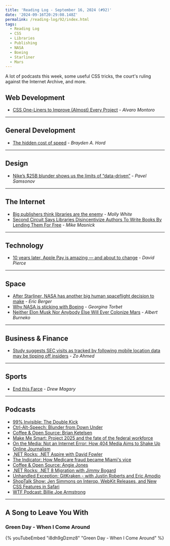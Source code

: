 ```yaml
---
title: 'Reading Log - September 16, 2024 (#92)'
date: '2024-09-16T20:29:08.148Z'
permalink: /reading-log/92/index.html
tags:
  - Reading Log
  - CSS
  - Libraries
  - Publishing
  - NASA
  - Boeing
  - Starliner
  - Mars
---
```


A lot of podcasts this week, some useful CSS tricks, the court's ruling against the Internet Archive, and more.
<!-- excerpt -->

## Web Development

- [CSS One-Liners to Improve (Almost) Every Project](https://alvaromontoro.com/blog/68055/ten-css-one-liners-for-almost-every-project) - *Alvaro Montoro*

---

## General Development

- [The hidden cost of speed](https://stackoverflow.blog/2024/09/05/the-hidden-cost-of-speed/) - *Brayden A. Hord*

---

## Design

- [Nike’s $25B blunder shows us the limits of “data-driven”](https://uxdesign.cc/nikes-25b-blunder-shows-us-the-limits-of-data-driven-ad30b6e3d938) - *Pavel Samsonov*

---

## The Internet

- [Big publishers think libraries are the enemy](https://www.citationneeded.news/hachette-v-internet-archive/) - *Molly White*
- [Second Circuit Says Libraries Disincentivize Authors To Write Books By Lending Them For Free](https://www.techdirt.com/2024/09/05/second-circuit-says-libraries-disincentivize-authors-to-write-books-by-lending-them-for-free/) - *Mike Masnick*

---

## Technology

- [10 years later, Apple Pay is amazing — and about to change](https://www.theverge.com/2024/9/5/24235874/apple-pay-10-years-open-nfc-ios) - *David Pierce*

---

## Space

- [After Starliner, NASA has another big human spaceflight decision to make](https://arstechnica.com/space/2024/09/after-starliner-nasa-has-another-big-human-spaceflight-decision-to-make/) - *Eric Berger*
- [Why NASA is sticking with Boeing](https://www.theverge.com/2024/9/12/24241904/boeing-starliner-nasa-iss-spacex-crew-dragon) - *Georgina Torbet*
- [Neither Elon Musk Nor Anybody Else Will Ever Colonize Mars](https://defector.com/neither-elon-musk-nor-anybody-else-will-ever-colonize-mars) - *Albert Burneko*

---

## Business & Finance

- [Study suggests SEC visits as tracked by following mobile location data may be tipping off insiders](https://www.techspot.com/news/104722-study-suggests-sec-visits-may-tipping-off-insiders.html) - *Zo Ahmed*

---

## Sports

- [End this Farce](https://defector.com/end-this-farce) - *Drew Magary*

---

## Podcasts

- [99% Invisible: The Double Kick](https://99percentinvisible.org/episode/the-double-kick/)
- [Ctrl-Alt-Speech: Blunder from Down Under](https://podcast.ctrlaltspeech.com/2315966/episodes/15750024-blunder-from-down-under)
- [Coffee & Open Source: Brian Ketelsen](https://www.coffeeandopensource.com/guest/brian-ketelsen.html)
- [Make Me Smart: Project 2025 and the fate of the federal workforce](https://www.marketplace.org/shows/make-me-smart/project-2025-and-the-fate-of-the-federal-workforce/)
- [On the Media: Not an Internet Error: How 404 Media Aims to Shake Up Online Journalism](https://www.wnycstudios.org/podcasts/otm/articles/not-an-internet-error-how-404-media-aims-to-shake-up-online-journalism)
- [.NET Rocks: .NET Aspire with David Fowler](https://www.dotnetrocks.com/details/1881)
- [The Indicator: How Medicare fraud became Miami's vice](https://www.npr.org/2024/09/09/1198642620/miami-medicare-fraud-malcolm-gladwell)
- [Coffee & Open Source: Angie Jones](https://www.coffeeandopensource.com/guest/angie-jones.html)
- [.NET Rocks: .NET 8 Migration with Jimmy Bogard](https://www.dotnetrocks.com/details/1880)
- [Unhandled Exception: GitKraken - with Justin Roberts and Eric Amodio](https://unhandledexceptionpodcast.com/posts/0064-gitkraken/)
- [ShopTalk Show: Jen Simmons on Interop, WebKit Releases, and New CSS Features in Safari](https://shoptalkshow.com/598/)
- [WTF Podcast: Billie Joe Armstrong](https://www.wtfpod.com/podcast/episode-1503-billie-joe-armstrong)

---

## A Song to Leave You With

### Green Day - When I Come Around

{% youTubeEmbed "i8dh9gDzmz8" "Green Day - When I Come Around" %}
